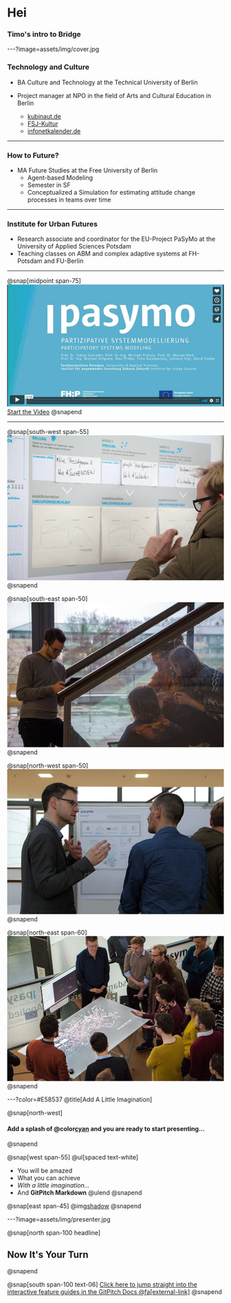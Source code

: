 # Hei
### Timo's intro to Bridge
---?image=assets/img/cover.jpg

### Technology and Culture
* BA Culture and Technology at the Technical University of Berlin

* Project manager at NPO in the field of Arts and Cultural Education in Berlin

  * [kubinaut.de](https://www.kubinaut.de/de)
  * [FSJ-Kultur](http://lkj-berlin.de/fsjkultur/)
  * [infonetkalender.de](http://www.infonetkalender.de/)
---

### How to Future?
* MA Future Studies at the Free University of Berlin
  * Agent-based Modeling
  * Semester in SF
  * Conceptualized a Simulation for estimating attitude change processes in teams over time

---
### Institute for Urban Futures
* Research associate and coordinator for the EU-Project PaSyMo at the University of Applied Sciences Potsdam
* Teaching classes on ABM and complex adaptive systems at FH-Potsdam and FU-Berlin

---
@snap[midpoint span-75]
![What?!](assets/img/video.JPG)
[Start the Video](https://vimeo.com/285110972)
@snapend


---
@snap[south-west span-55]
![](assets/img/WS3.jpg)
@snapend

@snap[south-east span-50]
![](assets/img/WS4.jpg)
@snapend

@snap[north-west span-50]
![](assets/img/WS2.jpg)
@snapend

@snap[north-east span-60]
![](assets/img/WS1.jpg)
@snapend


---?color=#E58537
@title[Add A Little Imagination]

@snap[north-west]
#### Add a splash of @color[cyan](**color**) and you are ready to start presenting...
@snapend

@snap[west span-55]
@ul[spaced text-white]
- You will be amazed
- What you can achieve
- *With a little imagination...*
- And **GitPitch Markdown**
@ulend
@snapend

@snap[east span-45]
@img[shadow](assets/img/conference.png)
@snapend

---?image=assets/img/presenter.jpg

@snap[north span-100 headline]
## Now It's Your Turn
@snapend

@snap[south span-100 text-06]
[Click here to jump straight into the interactive feature guides in the GitPitch Docs @fa[external-link]](https://gitpitch.com/docs/getting-started/tutorial/)
@snapend

